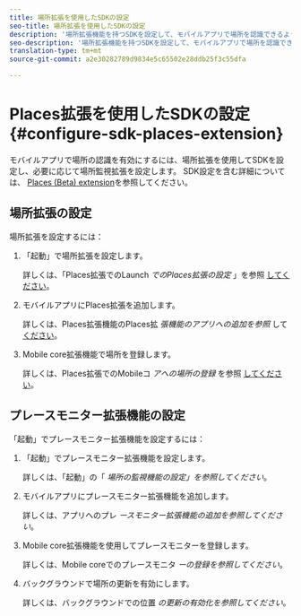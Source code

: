 ```yaml
---
title: 場所拡張を使用したSDKの設定
seo-title: 場所拡張を使用したSDKの設定
description: '場所拡張機能を持つSDKを設定して、モバイルアプリで場所を認識できるようにすることができます。 '
seo-description: '場所拡張機能を持つSDKを設定して、モバイルアプリで場所を認識できるようにすることができます。 '
translation-type: tm+mt
source-git-commit: a2e30282789d9834e5c65502e28ddb25f3c55dfa

---
```



# Places拡張を使用したSDKの設定 {#configure-sdk-places-extension}

モバイルアプリで場所の認識を有効にするには、場所拡張を使用してSDKを設定し、必要に応じて場所監視拡張を設定します。 SDK設定を含む詳細については、 [Places (Beta) extension](/help/places-ext-aep-sdks/places-extension/places-extension.md)を参照してください。

## 場所拡張の設定

場所拡張を設定するには：

1. 「起動」で場所拡張を設定します。

   詳しくは、「Places拡張でのLaunch *でのPlaces拡張の設定* 」を参照 [してください](/help/places-ext-aep-sdks/places-extension/places-extension.md)。

1. モバイルアプリにPlaces拡張を追加します。

   詳しくは、Places拡張機能のPlaces拡 *張機能のアプリへの追加を参照* して [ください](/help/places-ext-aep-sdks/places-extension/places-extension.md)。

1. Mobile core拡張機能で場所を登録します。

   詳しくは、Places拡張でのMobileコ *アへの場所の登録* を参照 [してください](/help/places-ext-aep-sdks/places-extension/places-extension.md)。

## プレースモニター拡張機能の設定

「起動」でプレースモニター拡張機能を設定するには：

1. 「起動」でプレースモニター拡張機能を設定します。

   詳しくは、「起動」の「 *場所の監視機能の設定」を参照してください*。

1. モバイルアプリにプレースモニター拡張機能を追加します。

   詳しくは、アプリへのプレ *ースモニター拡張機能の追加を参照してください*。

1. Mobile core拡張機能を使用してプレースモニターを登録します。

   詳しくは、Mobile coreでのプレースモニタ *ーの登録を参照してください*。

1. バックグラウンドで場所の更新を有効にします。

   詳しくは、バックグラウンドでの位置 *の更新の有効化を参照してください*。
